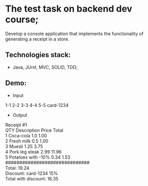 # The test task on backend dev course;
Develop a console application that implements the functionality of generating a receipt in a store.

## Technologies stack:
- Java, JUnit, MVC, SOLID, TDD;

## Demo:
- Input

1-1 2-2 3-3 4-4 5-5 card-1234

- Output

Receipt #1<br>
QTY  Description  Price  Total<br>
1  Coca-cola  1.0  1.00<br>
2  Fresh milk  0.5  1.00<br>
3  Muesli  1.25  3.75<br>
4  Pork leg steak  2.99  11.96<br>
5  Potatoes with -10%  0.34  1.53<br>
##############################<br>
Total: 19.24<br>
Discount: card-1234  15%<br>
Total with discount: 16.35<br>